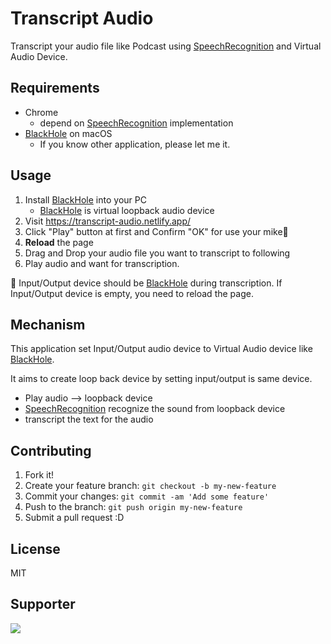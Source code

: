 # Transcript Audio

Transcript your audio file like Podcast using [SpeechRecognition](https://developer.mozilla.org/en-US/docs/Web/API/SpeechRecognition) and Virtual Audio Device.

## Requirements

- Chrome
    - depend on [SpeechRecognition](https://developer.mozilla.org/en-US/docs/Web/API/SpeechRecognition) implementation
- [BlackHole](https://github.com/ExistentialAudio/BlackHole) on macOS
    - If you know other application, please let me it.

## Usage

1. Install [BlackHole](https://github.com/ExistentialAudio/BlackHole) into your PC
    - [BlackHole](https://github.com/ExistentialAudio/BlackHole) is virtual loopback audio device
2. Visit <https://transcript-audio.netlify.app/>
3. Click "Play" button at first and Confirm "OK" for use your mike🎤
4. **Reload** the page
5. Drag and Drop your audio file you want to transcript to following
6. Play audio and want for transcription.

:memo: Input/Output device should be [BlackHole](https://github.com/ExistentialAudio/BlackHole) during transcription.
If Input/Output device is empty, you need to reload the page.

## Mechanism

This application set Input/Output audio device to Virtual Audio device like [BlackHole](https://github.com/ExistentialAudio/BlackHole).

It aims to create loop back device by setting input/output is same device.

- Play audio --> loopback device
- [SpeechRecognition](https://developer.mozilla.org/en-US/docs/Web/API/SpeechRecognition) recognize the sound from loopback device
- transcript the text for the audio 

## Contributing

1. Fork it!
2. Create your feature branch: `git checkout -b my-new-feature`
3. Commit your changes: `git commit -am 'Add some feature'`
4. Push to the branch: `git push origin my-new-feature`
5. Submit a pull request :D

## License

MIT

## Supporter

<a href="https://www.netlify.com">
  <img src="https://www.netlify.com/img/global/badges/netlify-light.svg"/>
</a>

